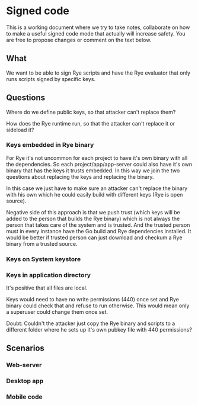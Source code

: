 # Signed code

This is a working document where we try to take notes, collaborate on how to make a useful signed code mode that actually will increase safety. You are free to propose changes
or comment on the text below.

## What

We want to be able to sign Rye scripts and have the Rye evaluator that only runs scripts signed by specific keys.

## Questions

Where do we define public keys, so that attacker can't replace them?

How does the Rye runtime run, so that the attacker can't replace it or sideload it?

### Keys embedded in Rye binary

For Rye it's not uncommon for each project to have it's own binary with all the dependencies. So each project/app/app-server could also have it's own binary 
that has the keys it trusts embedded. In this way we join the two questions about replacing the keys and replacing the binary.

In this case we just have to make sure an attacker can't replace the binary with his own which he could easily build with different keys (Rye is open source).

Negative side of this approach is that we push trust (which keys will be added to the person that builds the Rye binary) which is not always the person that takes
care of the system and is trusted. And the trusted person must in every instance have the Go build and Rye dependencies installed. It would be better if trusted
person can just download and checkum a Rye binary from a trusted source.

### Keys on System keystore



### Keys in application directory

It's positive that all files are local.

Keys would need to have no write permissions (440) once set and Rye binary could check that and refuse to run otherwise. This would mean only a superuser could change them
once set.

Doubt: Couldn't the attacker just copy the Rye binary and scripts to a different folder where he sets up it's own pubkey file with 440 permissions?

## Scenarios

### Web-server


### Desktop app


### Mobile code
